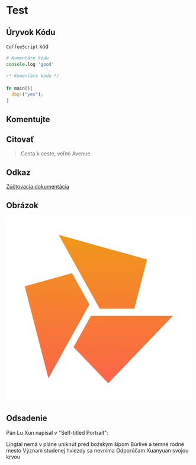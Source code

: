 [Globálne komentáre Markdown]:#

# Test

## Úryvok Kódu

`CoffeeScript` kód

```coffee
# Komentáre kódu
console.log 'good'


```

```rust
/* Komentáre kódu */

fn main(){
  dbg!("yes");
}
```

## Komentujte

<!-- HTML 注释 --> 

<!-- 多行注释 --> 

## Citovať

> Cesta k ceste, veľmi Avenue

## Odkaz

[Zúčtovacia dokumentácia](https://github.com/xxai-art/xxai-art-md)

## Obrázok

![xxAI. Art Brand Identity](https://raw.githubusercontent.com/xxai-art/web/main/file/svg/logo.svg)

## Odsadenie

Pán Lu Xun napísal v "Self-titled Portrait":

  Lingtai nemá v pláne uniknúť pred božským šípom
  Búrlivé a temné rodné mesto
  Význam studenej hviezdy sa nevníma
  Odporúčam Xuanyuan svojou krvou

